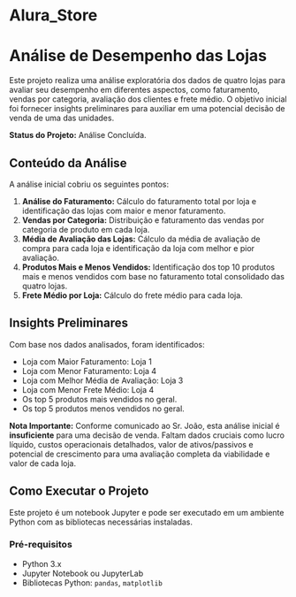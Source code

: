 # Alura_Store
# Análise de Desempenho das Lojas

Este projeto realiza uma análise exploratória dos dados de quatro lojas para avaliar seu desempenho em diferentes aspectos, como faturamento, vendas por categoria, avaliação dos clientes e frete médio. O objetivo inicial foi fornecer insights preliminares para auxiliar em uma potencial decisão de venda de uma das unidades.

**Status do Projeto:** Análise Concluída.

## Conteúdo da Análise

A análise inicial cobriu os seguintes pontos:

1.  **Análise do Faturamento:** Cálculo do faturamento total por loja e identificação das lojas com maior e menor faturamento.
2.  **Vendas por Categoria:** Distribuição e faturamento das vendas por categoria de produto em cada loja.
3.  **Média de Avaliação das Lojas:** Cálculo da média de avaliação de compra para cada loja e identificação da loja com melhor e pior avaliação.
4.  **Produtos Mais e Menos Vendidos:** Identificação dos top 10 produtos mais e menos vendidos com base no faturamento total consolidado das quatro lojas.
5.  **Frete Médio por Loja:** Cálculo do frete médio para cada loja.

## Insights Preliminares

Com base nos dados analisados, foram identificados:

*   Loja com Maior Faturamento: Loja 1
*   Loja com Menor Faturamento: Loja 4
*   Loja com Melhor Média de Avaliação: Loja 3
*   Loja com Menor Frete Médio: Loja 4
*   Os top 5 produtos mais vendidos no geral.
*   Os top 5 produtos menos vendidos no geral.

**Nota Importante:** Conforme comunicado ao Sr. João, esta análise inicial é **insuficiente** para uma decisão de venda. Faltam dados cruciais como lucro líquido, custos operacionais detalhados, valor de ativos/passivos e potencial de crescimento para uma avaliação completa da viabilidade e valor de cada loja.

## Como Executar o Projeto

Este projeto é um notebook Jupyter e pode ser executado em um ambiente Python com as bibliotecas necessárias instaladas.

### Pré-requisitos

*   Python 3.x
*   Jupyter Notebook ou JupyterLab
*   Bibliotecas Python: `pandas`, `matplotlib`



